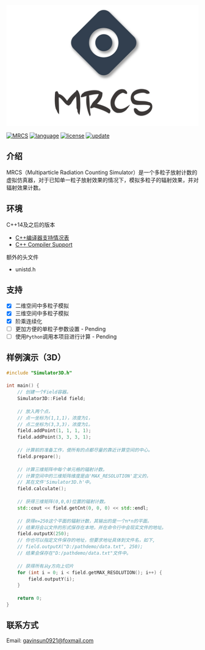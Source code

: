 ![](img/cover.jpg)

[![MRCS](https://badgen.net/badge/github/MRCS?icon&label=GitHub&color=green)](https://github.com/GavinSun0921/MRCS)
[![language](https://img.shields.io/badge/language-C++-F34B7D)](https://github.com/GavinSun0921/MRCS)
[![license](https://img.shields.io/github/license/GavinSun0921/MRCS)](https://github.com/GavinSun0921/MRCS)
[![update](https://img.shields.io/github/last-commit/GavinSun0921/MRCS)](https://github.com/GavinSun0921/MRCS)

## 介绍

MRCS（Multiparticle Radiation Counting Simulator）是一个多粒子放射计数的虚拟仿真器，对于已知单一粒子放射效果的情况下，模拟多粒子的辐射效果，并对辐射效果计数。

## 环境

C++14及之后的版本

- [C++编译器支持情况表](https://zh.cppreference.com/w/cpp/compiler_support)
- [C++ Compiler Support](https://en.cppreference.com/w/cpp/compiler_support)

额外的头文件

- unistd.h

## 支持

 - [x] 二维空间中多粒子模拟
 - [x] 三维空间中多粒子模拟
 - [x] 阶乘连续化
 - [ ] 更加方便的单粒子参数设置 - Pending
 - [ ] 使用`Python`调用本项目进行计算 - Pending

## 样例演示（3D）

```C++
#include "Simulator3D.h"

int main() {
    // 创建一个Field容器。
    Simulator3D::Field field;

    // 放入两个点，
    // 点一坐标为(1,1,1)，浓度为1，
    // 点二坐标为(3,3,3)，浓度为1。
    field.addPoint(1, 1, 1, 1);
    field.addPoint(3, 3, 3, 1);

    // 计算前的准备工作，使所有的点都尽量的靠近计算空间的中心。
    field.prepare();

    // 计算三维矩阵中每个单元格的辐射计数。
    // 计算空间中的三维矩阵维度是由'MAX_RESOLUTION'定义的，
    // 其在文件'Simulator3D.h'中。
    field.calculate();

    // 获得三维矩阵(0,0,0)位置的辐射计数。
    std::cout << field.getCnt(0, 0, 0) << std::endl;

    // 获得x=250这个平面的辐射计数，其输出的是一个n*n的平面。
    // 结果将会以文件的形式保存在本地，并在命令行中会现实文件的地址。
    field.outputX(250);
    // 你也可以指定文件保存的地址，但要求地址具体到文件名，如下,
    // field.outputX("D:/pathdemo/data.txt", 250);
    // 结果会保存在"D:/pathdemo/data.txt"文件中。

    // 获得所有从y方向上切片
    for (int i = 0; i < field.getMAX_RESOLUTION(); i++) {
        field.outputY(i);
    }

    return 0;
}
```

## 联系方式

Email: [gavinsun0921@foxmail.com](mailto:gavinsun0921@foxmail.com)